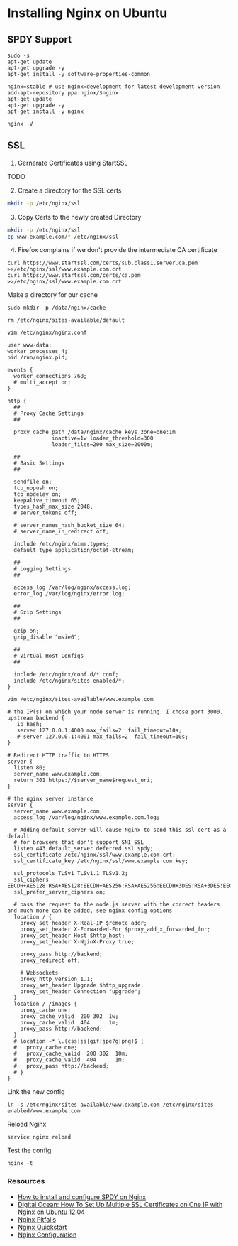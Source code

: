 # Installing Nginx on Ubuntu


## SPDY Support

```
sudo -s
apt-get update 
apt-get upgrade -y
apt-get install -y software-properties-common

nginx=stable # use nginx=development for latest development version
add-apt-repository ppa:nginx/$nginx
apt-get update 
apt-get upgrade -y
apt-get install -y nginx

nginx -V
```


## SSL
1. Gernerate Certificates using StartSSL

TODO


2. Create a directory for the SSL certs

```bash
mkdir -p /etc/nginx/ssl
```

3. Copy Certs to the newly created Directory

```bash
mkdir -p /etc/nginx/ssl
cp www.example.com/* /etc/nginx/ssl
```

4. Firefox complains if we don't provide the intermediate CA certificate

```
curl https://www.startssl.com/certs/sub.class1.server.ca.pem >>/etc/nginx/ssl/www.example.com.crt
curl https://www.startssl.com/certs/ca.pem >>/etc/nginx/ssl/www.example.com.crt
```

Make a directory for our cache

```
sudo mkdir -p /data/nginx/cache
```

```
rm /etc/nginx/sites-available/default
```

`vim /etc/nginx/nginx.conf`

```
user www-data;
worker_processes 4;
pid /run/nginx.pid;

events {
  worker_connections 768;
  # multi_accept on;
}

http {
  ##
  # Proxy Cache Settings
  ##

  proxy_cache_path /data/nginx/cache keys_zone=one:1m 
              inactive=1w loader_threshold=300
              loader_files=200 max_size=2000m;

  ##
  # Basic Settings
  ##

  sendfile on;
  tcp_nopush on;
  tcp_nodelay on;
  keepalive_timeout 65;
  types_hash_max_size 2048;
  # server_tokens off;

  # server_names_hash_bucket_size 64;
  # server_name_in_redirect off;

  include /etc/nginx/mime.types;
  default_type application/octet-stream;

  ##
  # Logging Settings
  ##

  access_log /var/log/nginx/access.log;
  error_log /var/log/nginx/error.log;

  ##
  # Gzip Settings
  ##

  gzip on;
  gzip_disable "msie6";

  ##
  # Virtual Host Configs
  ##

  include /etc/nginx/conf.d/*.conf;
  include /etc/nginx/sites-enabled/*;
}

```

`vim /etc/nginx/sites-available/www.example.com`

```
# the IP(s) on which your node server is running. I chose port 3000.
upstream backend {
   ip_hash;
   server 127.0.0.1:4000 max_fails=2  fail_timeout=10s;
   # server 127.0.0.1:4001 max_fails=2  fail_timeout=10s;
}

# Redirect HTTP traffic to HTTPS
server {
  listen 80;
  server_name www.example.com;
  return 301 https://$server_name$request_uri;
}

# the nginx server instance
server {
  server_name www.example.com;
  access_log /var/log/nginx/www.example.com.log;

  # Adding default_server will cause Nginx to send this ssl cert as a default
  # for browsers that don't support SNI SSL
  listen 443 default_server deferred ssl spdy;
  ssl_certificate /etc/nginx/ssl/www.example.com.crt;
  ssl_certificate_key /etc/nginx/ssl/www.example.com.key;
  
  ssl_protocols TLSv1 TLSv1.1 TLSv1.2; 
  ssl_ciphers EECDH+AES128:RSA+AES128:EECDH+AES256:RSA+AES256:EECDH+3DES:RSA+3DES:EECDH+RC4:RSA+RC4:!MD5; 
  ssl_prefer_server_ciphers on;

  # pass the request to the node.js server with the correct headers and much more can be added, see nginx config options
  location / {
    proxy_set_header X-Real-IP $remote_addr;
    proxy_set_header X-Forwarded-For $proxy_add_x_forwarded_for;
    proxy_set_header Host $http_host;
    proxy_set_header X-NginX-Proxy true;
 
    proxy_pass http://backend;
    proxy_redirect off;
 
    # Websockets
    proxy_http_version 1.1;
    proxy_set_header Upgrade $http_upgrade;
    proxy_set_header Connection "upgrade";
  }
  location /-/images {
    proxy_cache one;
    proxy_cache_valid  200 302  1w;
    proxy_cache_valid  404      1m;
    proxy_pass http://backend;
  }
  # location ~* \.(css|js|gif|jpe?g|png)$ {
  #   proxy_cache one;
  #   proxy_cache_valid  200 302  10m;
  #   proxy_cache_valid  404      1m;
  #   proxy_pass http://backend;
  # }
}
```

Link the new config
```
ln -s /etc/nginx/sites-available/www.example.com /etc/nginx/sites-enabled/www.example.com 
```

Reload Nginx

```
service nginx reload
```

Test the config

```
nginx -t
```

### Resources

- [How to install and configure SPDY on Nginx](http://www.nginxtips.com/how-to-install-and-configure-spdy-on-nginx/)
- [Digital Ocean: How To Set Up Multiple SSL Certificates on One IP with Nginx on Ubuntu 12.04](https://www.digitalocean.com/community/tutorials/how-to-set-up-multiple-ssl-certificates-on-one-ip-with-nginx-on-ubuntu-12-04)
- [Nginx Pitfalls](http://wiki.nginx.org/Pitfalls)
- [Nginx Quickstart](http://wiki.nginx.org/QuickStart)
- [Nginx Configuration](http://wiki.nginx.org/Configuration)
